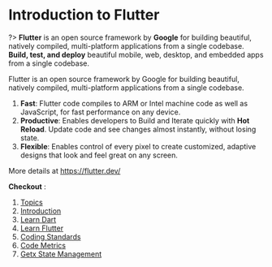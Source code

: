 # Introduction to Flutter

?> **Flutter** is an open source framework by **Google** for building beautiful, natively compiled, multi-platform applications from a single codebase.
**Build, test, and deploy** beautiful mobile, web, desktop, and embedded apps from a single codebase.

Flutter is an open source framework by Google for building beautiful, natively compiled, multi-platform applications from a single codebase.

1. **Fast**: Flutter code compiles to ARM or Intel machine code as well as JavaScript, for fast performance on any device.
1. **Productive**: Enables developers to Build and Iterate quickly with **Hot Reload**. Update code and see changes almost instantly, without losing state.
1. **Flexible**: Enables control of every pixel to create customized, adaptive designs that look and feel great on any screen.

More details at https://flutter.dev/

**Checkout** :

1.  [Topics](/)
1.  [Introduction](/introduction)
1.  [Learn Dart](/learn-dart)
1.  [Learn Flutter](/learn-flutter)
1.  [Coding Standards](/coding-standards)
1.  [Code Metrics](/code-metrics)
1.  [Getx State Management](/getx)
